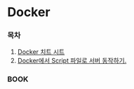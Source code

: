 # Docker

### 목차
1. [Docker 치트 시트](https://github.com/ThreeSnakes/TIL/blob/master/Docker/CheatSheet.md)
2. [Docker에서 Script 파일로 서버 동작하기.](https://github.com/ThreeSnakes/TIL/blob/master/Docker/Docker%EC%97%90%EC%84%9C%20script%20%ED%8C%8C%EC%9D%BC%EB%A1%9C%20%EC%84%9C%EB%B2%84%20%EB%8F%99%EC%9E%91%ED%95%98%EA%B8%B0.md)

### BOOK